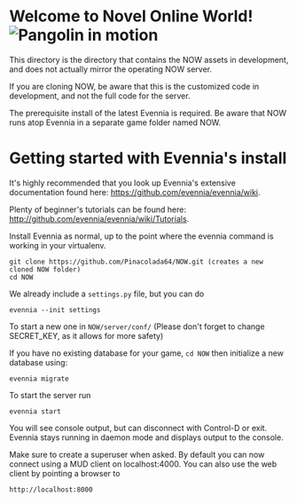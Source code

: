 # Welcome to Novel Online World!![Pangolin in motion](https://github.com/Pinacolada64/NOW/blob/master/web/static/website/images/NOW-icon.png)

This directory is the directory that contains the NOW assets in
development, and does not actually mirror the operating NOW server.

If you are cloning NOW, be aware that this is the customized code
in development, and not the full code for the server.

The prerequisite install of the latest Evennia is required. Be aware
that NOW runs atop Evennia in a separate game folder named NOW.

# Getting started with Evennia's install

It's highly recommended that you look up Evennia's extensive
documentation found here: https://github.com/evennia/evennia/wiki.

Plenty of beginner's tutorials can be found here:
http://github.com/evennia/evennia/wiki/Tutorials.

Install Evennia as normal, up to the point where the evennia command is working in your virtualenv.
    
    git clone https://github.com/Pinacolada64/NOW.git (creates a new cloned NOW folder)
    cd NOW
    
We already include a `settings.py` file, but you can do

    evennia --init settings

To start a new one in `NOW/server/conf/`
(Please don't forget to change SECRET_KEY, as it allows for more safety)

If you have no existing database for your game, `cd NOW` then
 initialize a new database using:

    evennia migrate

To start the server run

    evennia start

You will see console output, but can disconnect with Control-D or exit.
Evennia stays running in daemon mode and displays output to the console.

Make sure to create a superuser when asked. By default you can now
connect using a MUD client on localhost:4000.  You can also use 
the web client by pointing a browser to

    http://localhost:8000

